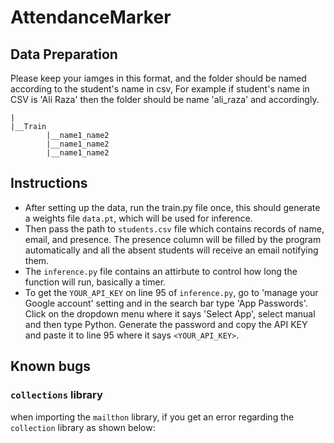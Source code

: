 # AttendanceMarker

## Data Preparation

Please keep your iamges in this format, and the folder should be named according to the student's name in csv, For example if student's name in CSV is 'Ali Raza' then the folder should be name 'ali_raza' and accordingly.

```
|
|__Train
        |__name1_name2
        |__name1_name2
        |__name1_name2
```

## Instructions 
- After setting up the data, run the train.py file once, this should generate a weights file ```data.pt```, which will be used for inference.
- Then pass the path to ```students.csv``` file which contains records of name, email, and presence. The presence column will be filled by the program automatically and all the absent students will receive an email notifying them.
- The ```inference.py``` file contains an attirbute to control how long the function will run, basically a timer.
- To get the ```YOUR_API_KEY``` on line 95 of ```inference.py```, go to 'manage your Google account' setting and in the search bar type 'App Passwords'. Click on the dropdown menu where it says 'Select App', select manual and then type Python. Generate the password and copy the API KEY and paste it to line 95 where it says ```<YOUR_API_KEY>```.

## Known bugs
### ```collections``` library
when importing the ```mailthon``` library, if you get an error regarding the ```collection``` library as shown below:
  


